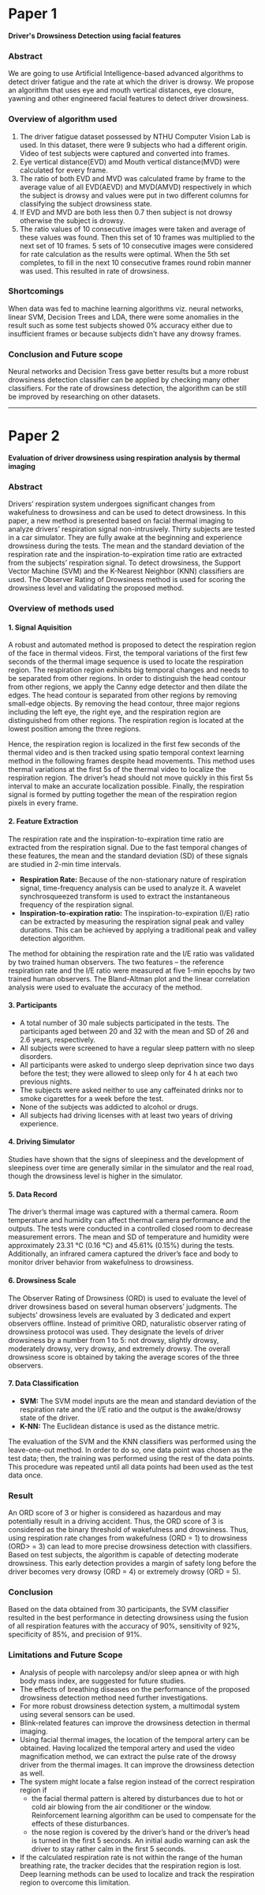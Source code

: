 # Paper 1

**Driver's Drowsiness Detection using facial features**

### Abstract

We are going to use Artificial Intelligence-based advanced algorithms to detect driver fatigue and the rate at which the driver is drowsy. We propose an algorithm that uses eye and mouth vertical distances, eye closure, yawning and other engineered facial features to detect driver drowsiness.

### Overview of algorithm used

1. The driver fatigue dataset possessed by NTHU Computer Vision Lab is used. In this dataset, there were 9 subjects who had a different origin. Video of test subjects were captured and converted into frames.
2. Eye vertical distance(EVD) amd Mouth vertical distance(MVD) were calculated for every frame.
3. The ratio of both EVD and MVD was calculated frame by frame to the average value of all EVD(AEVD) and MVD(AMVD) respectively in which the subject is drowsy and values were put in two different columns for classifying the subject drowsiness state.
4. If EVD and MVD are both less then 0.7 then subject is not drowsy otherwise the subject is drowsy.
5. The ratio values of 10 consecutive images were taken and average of these values was found. Then this set of 10 frames was multiplied to the next set of 10 frames. 5 sets of 10 consecutive images were considered for rate calculation as the results were optimal. When the 5th set completes, to fill in the next 10 consecutive frames round robin manner was used. This resulted in rate of drowsiness.

### Shortcomings

When data was fed to machine learning algorithms viz. neural networks, linear SVM, Decision Trees and LDA, there were some anomalies in the result such as some test subjects showed 0% accuracy either due to insufficient frames or because subjects didn't have any drowsy frames.

### Conclusion and Future scope

Neural networks and Decision Tress gave better results but a more robust drowsiness detection classifier can be applied by checking many other classifiers. For the rate of drowsiness detection, the algorithm can be still be improved by researching on other datasets.

-------------------------------------------------------------------------------------------------------------------------------------------------------------------------------

# Paper 2

**Evaluation of driver drowsiness using respiration analysis by thermal imaging**

### Abstract
Drivers’ respiration system undergoes significant changes from wakefulness to drowsiness and can be used to detect drowsiness. In this paper, a new method is presented based on facial thermal imaging to analyze drivers’ respiration signal non-intrusively. Thirty subjects are tested in a car simulator. They are fully awake at the beginning and experience drowsiness during the tests. The mean and the standard deviation of the respiration rate and the inspiration-to-expiration time ratio are extracted from the subjects’ respiration signal. To detect drowsiness, the Support Vector Machine (SVM) and the K-Nearest Neighbor (KNN) classifiers are used. The Observer Rating of Drowsiness method is used for scoring the drowsiness level and validating the proposed method.

### Overview of methods used

#### 1. Signal Aquisition
A robust and automated method is proposed to detect the respiration region of the face in thermal videos. First, the temporal variations of the first few seconds of the thermal image sequence is used to locate the respiration region. The respiration region exhibits big temporal changes and needs to be separated from other regions. In order to distinguish the head contour from other regions, we apply the Canny edge detector and then dilate the edges. The head contour is separated from other regions by removing small-edge objects. By removing the head contour, three major regions including the left eye, the right eye, and the respiration region are distinguished from other regions. The respiration region is located at the lowest position among the three regions.
  
  
  Hence, the respiration region is localized in the first few seconds of the thermal video and is then tracked using spatio temporal context learning method in the following frames despite head movements. This method uses thermal variations at the first 5s of the thermal video to localize the respiration region. The driver’s head should not move quickly in this first 5s interval to make an accurate localization possible. Finally, the respiration signal is formed by putting together the mean of the respiration region pixels in every frame. 

#### 2. Feature Extraction
The respiration rate and the inspiration-to-expiration time ratio are extracted from the respiration signal. Due to the fast temporal changes of these features, the mean and the standard deviation (SD) of these signals are studied in 2-min time intervals.
* __Respiration Rate:__ Because of the non-stationary nature of respiration signal, time-frequency analysis can be used to analyze it. A wavelet synchrosqueezed transform is used to extract the instantaneous frequency of the respiration signal.
* __Inspiration-to-expiration ratio:__ The inspiration-to-expiration (I/E) ratio can be extracted by measuring the respiration signal peak and valley durations. This can be achieved by applying a traditional peak and valley detection algorithm.

The method for obtaining the respiration rate and the I/E ratio was validated by two trained human observers. The two features – the reference respiration rate and the I/E ratio were measured at five 1-min epochs by two trained human observers. The Bland-Altman plot and the linear correlation analysis were used to evaluate the accuracy of the method.

#### 3. Participants
* A total number of 30 male subjects participated in the tests. The participants aged between 20 and 32 with the mean and SD of 26 and 2.6 years, respectively.
* All subjects were screened to have a regular sleep pattern with no sleep disorders. 
* All participants were asked to undergo sleep deprivation since two days before the test; they were allowed to sleep only for 4 h at each two previous nights.
* The subjects were asked neither to use any caffeinated drinks nor to smoke cigarettes for a week before the test.
* None of the subjects was addicted to alcohol or drugs.
* All subjects had driving licenses with at least two years of driving experience.

#### 4. Driving Simulator
Studies have shown that the signs of sleepiness and the development of sleepiness over time are generally similar in the simulator and the real road, though the drowsiness level is higher in the simulator.

#### 5. Data Record
The driver’s thermal image was captured with a thermal camera. Room temperature and humidity can affect thermal camera performance and the outputs. The tests were conducted in a controlled closed room to decrease measurement errors. The mean and SD of temperature and humidity were approximately 23.31 °C (0.16 °C) and 45.61% (0.15%) during the tests. Additionally, an infrared camera captured the driver’s face and body to monitor driver behavior from wakefulness to drowsiness.

#### 6. Drowsiness Scale
The Observer Rating of Drowsiness (ORD) is used to evaluate the level of driver drowsiness based on several human observers’ judgments. The subjects’ drowsiness levels are evaluated by 3 dedicated and expert observers offline. Instead of primitive ORD, naturalistic observer rating of drowsiness protocol was used. They designate the levels of driver drowsiness by a number from 1 to 5: not drowsy, slightly drowsy, moderately drowsy, very drowsy, and extremely drowsy. The overall drowsiness score is obtained by taking the average scores of the three observers.

#### 7. Data Classification
* __SVM:__ The SVM model inputs are the mean and standard deviation of the respiration rate and the I/E ratio and the output is the awake/drowsy state of the driver.
* __K-NN:__ The Euclidean distance is used as the distance metric.

The evaluation of the SVM and the KNN classifiers was performed using the leave-one-out method. In order to do so, one data point was chosen as the test data; then, the training was performed using the rest of the data points. This procedure was repeated until all data points had been used as the test data once.

### Result
An ORD score of 3 or higher is considered as hazardous and may potentially result in a driving accident. Thus, the ORD score of 3 is considered as the binary threshold of wakefulness and drowsiness. Thus, using respiration rate changes from wakefulness (ORD = 1) to drowsiness (ORD> = 3) can lead to more precise drowsiness detection with classifiers. Based on test subjects, the algorithm is capable of detecting moderate drowsiness. This early detection provides a margin of safety long before the driver becomes very drowsy (ORD = 4) or extremely drowsy (ORD = 5).

### Conclusion
Based on the data obtained from 30 participants, the SVM classifier resulted in the best performance in detecting drowsiness using the fusion of all respiration features with the accuracy of 90%, sensitivity of 92%, specificity of 85%, and precision of 91%.

### Limitations and Future Scope
* Analysis of people with narcolepsy and/or sleep apnea or with high body mass index, are suggested for future studies.
* The effects of breathing diseases on the performance of the proposed drowsiness detection method need further investigations.
* For more robust drowsiness detection system, a multimodal system using several sensors can be used.
* Blink-related features can improve the drowsiness detection in thermal imaging.
* Using facial thermal images, the location of the temporal artery can be obtained. Having localized the temporal artery and used the video magnification method, we can extract the pulse rate of the drowsy driver from the thermal images. It can improve the drowsiness detection as well.
* The system might locate a false region instead of the correct respiration region if
  * the facial thermal pattern is altered by disturbances due to hot or cold air blowing from the air conditioner or the window. Reinforcement learning algorithm can be used to compensate for the effects of these disturbances.
  * the nose region is covered by the driver’s hand or the driver’s head is turned in the first 5 seconds. An initial audio warning can ask the driver to stay rather calm in the first 5 seconds.
* If the calculated respiration rate is not within the range of the human breathing rate, the tracker decides that the respiration region is lost. Deep learning methods can be used to localize and track the respiration region to overcome this limitation.
